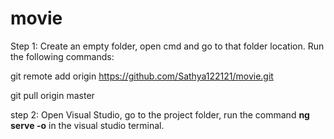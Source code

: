 # movie

Step 1: Create an empty folder, open cmd and go to that folder location. Run the following commands:
  
  git remote add origin https://github.com/Sathya122121/movie.git
  
  git pull origin master

step 2: Open Visual Studio, go to the project folder, run the command **ng serve -o** in the visual studio terminal.
